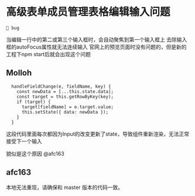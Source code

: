 # 高级表单成员管理表格编辑输入问题

`🛑 bug`

当编辑一行中的第二或第三个输入框时，会自动聚焦到第一个输入框上
去除输入框的autoFocus属性就无法连续输入
官网上的预览页面时没有问题的，但是新的工程下npm start后就会出现这个问题

## Molloh

```
  handleFieldChange(e, fieldName, key) {
    const newData = [...this.state.data];
    const target = this.getRowByKey(key);
    if (target) {
      target[fieldName] = e.target.value;
      this.setState({ data: newData });
    }
  }
```

这段代码里面每次都因为Input的改变更新了state，导致组件重新渲染，无法正常接受下一个输入

貌似是这个原因 @afc163

## afc163

本地无法重现，请确保和 master 版本的代码一致。
